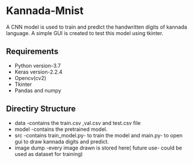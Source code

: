# Kannada-Mnist
A CNN model is used to train and predict the handwritten digits of kannada language. A simple GUI is created to test this model using tkinter. 
## Requirements
- Python version-3.7	  
- Keras version-2.2.4	
- Opencv(cv2)	
- Tkinter	
- Pandas and numpy
## Directiry Structure
- data
  -contains the train.csv ,val.csv and test.csv file
- model
  -contains the pretrained model.
- src
  -contains train_model.py- to train the model and main.py- to open gui to draw kannada digits and predict.
- image dump
  -every image drawn is stored here( future use- could be used as dataset for training)
 
 
